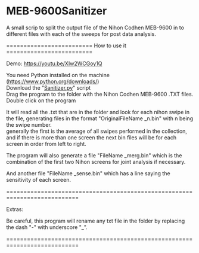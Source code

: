 # MEB-9600Sanitizer
A small scrip to split the output file of the Nihon Codhen MEB-9600 in to different files with each of the sweeps for post data analysis.

========================= How to use it =========================

Demo: https://youtu.be/XIw2WCGoy1Q

You need Python installed on the machine (https://www.python.org/downloads/) <br>
Download the "<a href="https://github.com/Aloncifras/MEB-9600Sanitizer/blob/main/Sanitizer.py">Sanitizer.py</a>" script <br>
Drag the program to the folder with the Nihon Codhen MEB-9600 .TXT files. <br>
Double click on the program

It will read all the .txt that are in the folder and look for each nihon swipe in the file,
generating files in the format "OriginalFileName _n.bin" with n being the swipe number.<br>
generally the first is the average of all swipes performed in the collection, and if there is more than one screen
the next bin files will be for each screen in order from left to right.<br>

The program will also generate a file "FileName _merg.bin" which is the combination of the first two
Nihon screens for joint analysis if necessary.

And another file "FileName _sense.bin" which has a line saying the sensitivity of each screen.

===========================================================================

Extras:

Be careful, this program will rename any txt file in the folder by replacing the dash "-" with underscore "_".

===========================================================================
